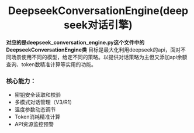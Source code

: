 # <center>DeepseekConversationEngine(deepseek对话引擎)</center>
**对应的是deepseek_conversation_engine.py这个文件中的DeepseekConversationEngine类**
目标是最大化利用deepseek的api，面对不同场景使用不同的模型，给定不同的策略。以提供对话策略为主但又添加api余额查询、token数精准计算等实用的功能。
### 核心能力：
- 密钥安全读取和校验
- 多模式对话管理（V3/R1）
- 温度参数动态调节
- Token消耗精准计算
- API资源监控预警
